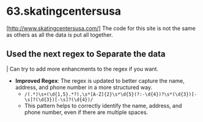 # 63.skatingcentersusa
[http://www.skatingcentersusa.com/]
The code for this site is not the same as others as all the data is put all together.

## Used the next regex to Separate the data
| Can try to add more enhancments to the regex if you want.


-  **Improved Regex**: The regex is updated to better capture the name, address, and phone number in a more structured way.
   - `/(.*)\s+(\d{1,5}.*?),\s*[A-Z]{2}\s*\d{5}(?:-\d{4})?\s*(\d{3})[-\s]?(\d{3})[-\s]?(\d{4})/`
   - This pattern helps to correctly identify the name, address, and phone number, even if there are multiple spaces.


